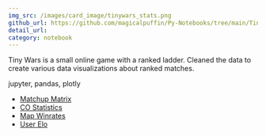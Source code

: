 ```yaml
---
img_src: /images/card_image/tinywars_stats.png
github_url: https://github.com/magicalpuffin/Py-Notebooks/tree/main/TinyWars_ranked_statistics
detail_url: 
category: notebook
---
```

Tiny Wars is a small online game with a ranked ladder. Cleaned the data to create various data visualizations about ranked matches.

jupyter, pandas, plotly

- [Matchup Matrix](http://localhost:5173/notebooks/co_matchup_matrix.html)
- [CO Statistics](http://localhost:5173/notebooks/co_stats_all.html)
- [Map Winrates](http://localhost:5173/notebooks/map_winrates.html)
- [User Elo](http://localhost:5173/notebooks/user_elo.html)